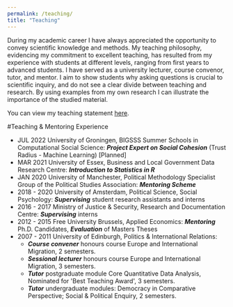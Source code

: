 ```yaml
---
permalink: /teaching/
title: "Teaching"
---
```

During my academic career I have always appreciated the opportunity to convey scientific knowledge and methods. My teaching philosophy, evidencing my commitment to excellent teaching, has resulted from my experience with students at different levels, ranging from first years to advanced students. I have served as a university lecturer, course convenor, tutor, and mentor. I aim to show students why asking questions is crucial to scientific inquiry, and do not see a clear divide between teaching and research. By using examples from my own research I can illustrate the importance of the studied material. 

You can view my teaching statement [here](assets/files/Achbari_Teaching_statement.pdf).

#Teaching & Mentoring Experience

- JUL 2022	University of Groningen, BIGSSS Summer Schools in Computational Social Science: <b><i>Project Expert on Social Cohesion</i></b> (Trust Radius - Machine Learning) [Planned] 
- MAR 2021	University of Essex, Business and Local Government Data Research Centre: <b><i>Introduction to Statistics in R</i></b>
- JAN 2020	University of Manchester, Political Methodology Specialist Group of the Political Studies Association: <b><i>Mentoring Scheme</i></b> 
- 2018 - 2020	University of Amsterdam, Political Science, Social Psychology: <b><i>Supervising</i></b> student research assistants and interns
- 2016 - 2017	Ministry of Justice & Security, Research and Documentation Centre: <b><i>Supervising</i></b> interns
- 2012 - 2015	Free University Brussels, Applied Economics: <b><i>Mentoring</i></b> Ph.D. Candidates, <b><i>Evaluation</i></b> of Masters Theses 
- 2007 - 2011	University of Edinburgh, Politics & International Relations: 
  - <b><i>Course convener</i></b> honours course Europe and International Migration, 2 semesters.
  - <b><i>Sessional lecturer</i></b> honours course Europe and International Migration, 3 semesters.
  - <b><i>Tutor</i></b> postgraduate module Core Quantitative Data Analysis, Nominated for &apos;Best Teaching Award&apos;, 3 semesters.
  - <b><i>Tutor</i></b> undergraduate modules: Democracy in Comparative Perspective; Social & Political Enquiry, 2 semesters.